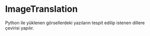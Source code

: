 # ImageTranslation
 Python ile yüklenen görsellerdeki yazıların tespit edilip istenen dillere çevirisi yapılır.
